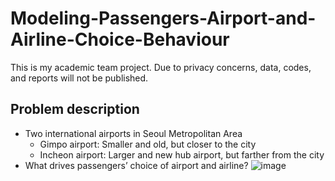 # Modeling-Passengers-Airport-and-Airline-Choice-Behaviour
This is my academic team project. Due to privacy concerns, data, codes, and reports will not be published.

## Problem description
- Two international airports in Seoul Metropolitan Area
  - Gimpo airport: Smaller and old, but closer to the city 
  - Incheon airport: Larger and new hub airport, but farther from the city 
- What drives passengers’ choice of airport and airline?
![image](https://user-images.githubusercontent.com/63483928/125385287-11790f00-e34f-11eb-8f28-6559437fbae3.png)

